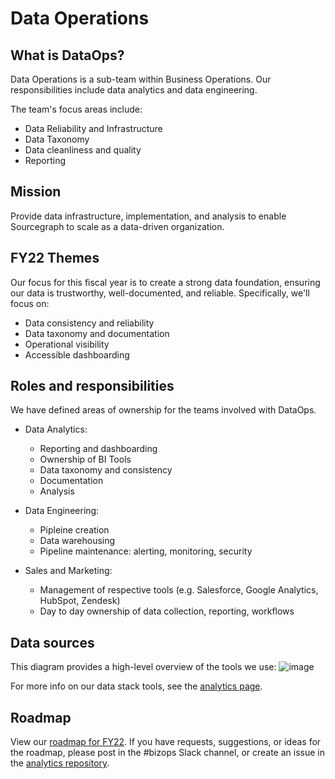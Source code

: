 # Data Operations

## What is DataOps?

Data Operations is a sub-team within Business Operations. Our responsibilities include data analytics and data engineering.

The team's focus areas include:

- Data Reliability and Infrastructure
- Data Taxonomy
- Data cleanliness and quality
- Reporting

## Mission

Provide data infrastructure, implementation, and analysis to enable Sourcegraph to scale as a data-driven organization.

## FY22 Themes

Our focus for this fiscal year is to create a strong data foundation, ensuring our data is trustworthy, well-documented, and reliable. Specifically, we'll focus on:

- Data consistency and reliability
- Data taxonomy and documentation
- Operational visibility
- Accessible dashboarding

## Roles and responsibilities

We have defined areas of ownership for the teams involved with DataOps.

- Data Analytics:

  - Reporting and dashboarding
  - Ownership of BI Tools
  - Data taxonomy and consistency
  - Documentation
  - Analysis

- Data Engineering:

  - Pipleine creation
  - Data warehousing
  - Pipeline maintenance: alerting, monitoring, security

- Sales and Marketing:
  - Management of respective tools (e.g. Salesforce, Google Analytics, HubSpot, Zendesk)
  - Day to day ownership of data collection, reporting, workflows

## Data sources

This diagram provides a high-level overview of the tools we use:
![image](https://user-images.githubusercontent.com/16265452/122541307-11d9ff00-d05c-11eb-8799-646daeb6868a.png)

For more info on our data stack tools, see the [analytics page](analytics.md).

## Roadmap

View our [roadmap for FY22](https://docs.google.com/spreadsheets/d/11YecHmJQb6yM3O3WZRgkWe5cA3xtvU3wNyEBKHkbBCQ/edit?usp=sharing). If you have requests, suggestions, or ideas for the roadmap, please post in the #bizops Slack channel, or create an issue in the [analytics repository](https://github.com/sourcegraph/analytics).
